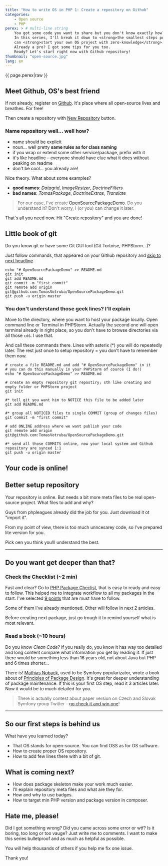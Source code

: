 ```yaml
---
title: "How to write OS in PHP 1: Create a repository on Github"
categories:
    - Open source
    - PHP
perex: > # multi-line string
    You got some code you want to share but you don't know exactly how? Well, writing open-source is complex process.
    In this series, I'll break it down to <strong>the smallest steps possible</strong>, so yo 
    can <strong>start your own OS project with zero-knowledge</strong>.
    Already a pro? I got some tips for you too.
    Ready? Let's start right now with Github repository!
thumbnail: "open-source.jpg"
lang: en
---
```


<p class="perex">{{ page.perex|raw }}</p>

## Meet Github, OS's best friend  

If not already, register on [Github](http://github.com). It's place where all open-source lives and breathes. For free!

Then create a repository with <a href="https://github.com/new">New Repository</a> button.

### Name repository well... well how?

- name should be explicit
- noun... well pretty **same rules as for class naming**
- if you wrap or extend some other service/package, prefix with it
- it's like headline &ndash; everyone should have clue what it does without peaking on readme
- don't be cool... you already are!
 
Nice theory. What about some examples?

- **good names**: *Datagrid*, *ImageResizer*, *DoctrineFilters*
- **bad names**: *TomasPackage*, *DoctrineExtras*, *Translate*

> For our case, I've create [OpenSourcePackageDemo](https://github.com/TomasVotruba/OpenSourcePackageDemo).
> Do you understand it? Don't worry, I (or you) can change it later.  

That's all you need now. Hit "Create repository" and you are done!

## Little book of git

Do you know git or have some Git GUI tool (Git Tortoise, PHPStorm...)? 

Just follow commands, that appeared on your Github repository and <a href="#your-code-is-online">skip to next headline</a>.

    echo "# OpenSourcePackageDemo" >> README.md
    git init
    git add README.md
    git commit -m "first commit"
    git remote add origin git@github.com:TomasVotruba/OpenSourcePackageDemo.git
    git push -u origin master
    
### You don't understand those geek lines? I'll explain

Move to the directory, where you want to host your package locally. Open command line or Terminal in PHPStorm.
Actually the second one will open terminal already in right place, so you don't have to browse directories via all those `cd`s. 
I use that.

And call these commands there. Lines with asterix (*) you will do repeatedly later.
The rest just once to setup repository = you don't have to remember them now.

    # create a file README.md and add "# OpenSourcePackageDemo" in it
    # you can do this manually in your PHPStorm of cource (I do!) 
    echo "# OpenSourcePackageDemo" >> README.md
    
    # create an empty repository git repostiry; sth like creating and empty folder or PHPStorm project
    git init
    
    #* tell git you want him to NOTICE this file to be added later
    git add README.md
    
    #* group all NOTICED files to single COMMIT (group of changes files)  
    git commit -m "first commit"
    
    # add ONLINE address where we want publish your code  
    git remote add origin git@github.com:TomasVotruba/OpenSourcePackageDemo.git
    
    #* send all those COMMITS online, now your local system and Github repository are synced 1:1
    git push -u origin master


<a name="your-code-is-online"></a>

## Your code is online!

## Better setup repository

Your repository is online. But needs a bit more meta files to be real open-source project.
What files to add and why?

Guys from phpleagues already did the job for you. Just download it ot "import it".

From my point of view, there is too much unncesarey code, so 
I've prepared lite version for you.

Pick oen you think you!ll understand the best.

---

## Do you want get deeper than that?

### Check the Checklist (~2 min)
 
Fast and clear? Go to [PHP Package Checlist](http://phppackagechecklist.com/), that is easy to ready and easy to follow.
This helped me to integrate workflow to all my packages in the start. I've selected [9 points](http://phppackagechecklist.com/#1,2,3,4,6,7,11,12,13)
that are must have to follow.

Some of them I've already mentioned. Other will follow in next 2 articles.

Before creating next package, just go trough it to remind yourself what is most relevant.

### Read a book (~10 hours)

Do you know *Clean Code*? If you really do, you know it has way too detailed and long content compare what information
you get by reading it. If just there would be something less than 16 years old, not about Java but PHP and 6 times shorter...
 
There is! [Mathias Noback](), used to be Symfony popularizator, wrote a book about of [Principles of Package Design](https://leanpub.com/principles-of-package-design).
It's great for deeper understanding of package maintenance. If this is your first OS step, read it 3 articles later. Now it would be to much detailed for you.

> There is actually contest about paper version on Czech and Slovak Symfony group Twitter - [go check it and win one]()!

---

## So our first steps is behind us

What have you learned today?

- That OS stands for open-source. You can find OSS as for OS software.
- How to create proper OS repository.
- How to add few lines there with a bit of git.

## What is coming next?

- How does package skeleton make your work much easier.
- I'll explain repository meta files and what are they for.
- How and why to use badges.
- How to target min PHP version and package version in composer.

## Hate me, please!

Did I got something wrong? Did you came across some error or wtf? Is it boring, too long or too vauge?
Just write me to comments. I want to make this series bulletproof and as much as helpful as possible.

You will help thousands of others if you help me fix one issue.

Thank you!
